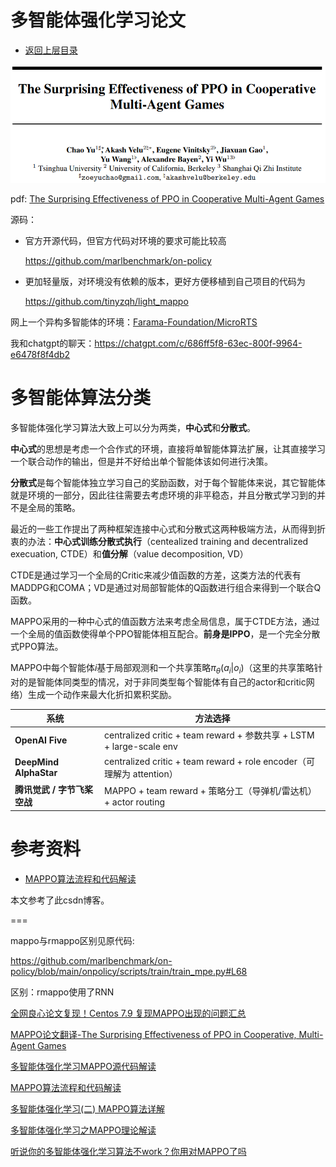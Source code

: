 # 多智能体强化学习论文

- [返回上层目录](../multi-agent-reinforcement-learning.md)



![paper](pic/paper.png)

pdf: [The Surprising Effectiveness of PPO in Cooperative Multi-Agent Games](https://arxiv.org/pdf/2103.01955.pdf)

源码：

* 官方开源代码，但官方代码对环境的要求可能比较高

  https://github.com/marlbenchmark/on-policy

* 更加轻量版，对环境没有依赖的版本，更好方便移植到自己项目的代码为

  https://github.com/tinyzqh/light_mappo

网上一个异构多智能体的环境：[Farama-Foundation/MicroRTS](https://github.com/Farama-Foundation/MicroRTS)

我和chatgpt的聊天：https://chatgpt.com/c/686ff5f8-63ec-800f-9964-e6478f8f4db2



# 多智能体算法分类

多智能体强化学习算法大致上可以分为两类，**中心式**和**分散式**。

**中心式**的思想是考虑一个合作式的环境，直接将单智能体算法扩展，让其直接学习一个联合动作的输出，但是并不好给出单个智能体该如何进行决策。

**分散式**是每个智能体独立学习自己的奖励函数，对于每个智能体来说，其它智能体就是环境的一部分，因此往往需要去考虑环境的非平稳态，并且分散式学习到的并不是全局的策略。

最近的一些工作提出了两种框架连接中心式和分散式这两种极端方法，从而得到折衷的办法：**中心式训练分散式执行**（centealized training and decentralized execuation, CTDE）和**值分解**（value decomposition, VD）

CTDE是通过学习一个全局的Critic来减少值函数的方差，这类方法的代表有MADDPG和COMA；VD是通过对局部智能体的Q函数进行组合来得到一个联合Q函数。

MAPPO采用的一种中心式的值函数方法来考虑全局信息，属于CTDE方法，通过一个全局的值函数使得单个PPO智能体相互配合。**前身是IPPO**，是一个完全分散式PPO算法。

MAPPO中每个智能体$i$基于局部观测和一个共享策略$\pi_{\theta}(a_i|o_i)$（这里的共享策略针对的是智能体同类型的情况，对于非同类型每个智能体有自己的actor和critic网络）生成一个动作来最大化折扣累积奖励。





| 系统                        | 方法选择                                                     |
| --------------------------- | ------------------------------------------------------------ |
| **OpenAI Five**             | centralized critic + team reward + 参数共享 + LSTM + large-scale env |
| **DeepMind AlphaStar**      | centralized critic + team reward + role encoder（可理解为 attention） |
| **腾讯觉武 / 字节飞桨空战** | MAPPO + team reward + 策略分工（导弹机/雷达机）+ actor routing |





# 参考资料

* [MAPPO算法流程和代码解读](https://blog.csdn.net/weixin_41106546/article/details/137194198)

本文参考了此csdn博客。

===



mappo与rmappo区别见原代码:

https://github.com/marlbenchmark/on-policy/blob/main/onpolicy/scripts/train/train_mpe.py#L68

区别：rmappo使用了RNN



[全网良心论文复现！Centos 7.9 复现MAPPO出现的问题汇总](https://www.jianshu.com/p/4c5a1784def4)

[MAPPO论文翻译-The Surprising Effectiveness of PPO in Cooperative, Multi-Agent Games](https://blog.csdn.net/weixin_71090624/article/details/139012940)

[多智能体强化学习MAPPO源代码解读](https://blog.csdn.net/onlyyyyyyee/article/details/118888711)

[MAPPO算法流程和代码解读](https://blog.csdn.net/weixin_41106546/article/details/137194198)

[多智能体强化学习(二) MAPPO算法详解](https://zhiqianghe.blog.csdn.net/article/details/117283800)

[多智能体强化学习之MAPPO理论解读](https://blog.csdn.net/onlyyyyyyee/article/details/118640097)

[听说你的多智能体强化学习算法不work？你用对MAPPO了吗](https://baijiahao.baidu.com/s?id=1693377816234538595)